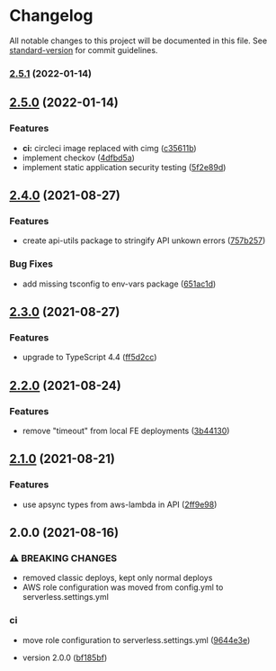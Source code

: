 # Changelog

All notable changes to this project will be documented in this file. See [standard-version](https://github.com/conventional-changelog/standard-version) for commit guidelines.

### [2.5.1](https://github.com/purple-technology/purple-stack/compare/v2.5.0...v2.5.1) (2022-01-14)

## [2.5.0](https://github.com/purple-technology/purple-stack/compare/v2.4.0...v2.5.0) (2022-01-14)


### Features

* **ci:** circleci image replaced with cimg ([c35611b](https://github.com/purple-technology/purple-stack/commit/c35611b99df2da8a8af212af38adb7b587104a1d))
* implement checkov ([4dfbd5a](https://github.com/purple-technology/purple-stack/commit/4dfbd5a886a0de5b69abd2377ce470e79fe80821))
* implement static application security testing ([5f2e89d](https://github.com/purple-technology/purple-stack/commit/5f2e89d0f92af2b26748bd042473d052379848e3))

## [2.4.0](https://github.com/purple-technology/purple-stack/compare/v2.3.0...v2.4.0) (2021-08-27)


### Features

* create api-utils package to stringify API unkown errors ([757b257](https://github.com/purple-technology/purple-stack/commit/757b257eae905cceb2a89e1b7cdfb7199bbf91a4))


### Bug Fixes

* add missing tsconfig to env-vars package ([651ac1d](https://github.com/purple-technology/purple-stack/commit/651ac1d3924144db41e4209fa6e2c4934b339a93))

## [2.3.0](https://github.com/purple-technology/purple-stack/compare/v2.2.0...v2.3.0) (2021-08-27)


### Features

* upgrade to TypeScript 4.4 ([ff5d2cc](https://github.com/purple-technology/purple-stack/commit/ff5d2ccd5ddc72f4dd37aa72889d418d96c1d647))

## [2.2.0](https://github.com/purple-technology/purple-stack/compare/v2.1.0...v2.2.0) (2021-08-24)


### Features

* remove "timeout" from local FE deployments ([3b44130](https://github.com/purple-technology/purple-stack/commit/3b44130673177c431344e1492ca462c4bac4bd35))

## [2.1.0](https://github.com/purple-technology/purple-stack/compare/v2.0.0...v2.1.0) (2021-08-21)


### Features

* use apsync types from aws-lambda in API ([2ff9e98](https://github.com/purple-technology/purple-stack/commit/2ff9e98e6a537f5f1eefaef5b0cae3f787e79905))

## 2.0.0 (2021-08-16)


### ⚠ BREAKING CHANGES

* removed classic deploys, kept only normal deploys
* AWS role configuration was moved from config.yml to serverless.settings.yml

### ci

* move role configuration to serverless.settings.yml ([9644e3e](https://github.com/purple-technology/purple-stack/commit/9644e3e35c8d72b91b5fce61b0b0a8332788ac3f))


* version 2.0.0 ([bf185bf](https://github.com/purple-technology/purple-stack/commit/bf185bf3495fcaca838a5a79bf3608b3e8c382a0))

